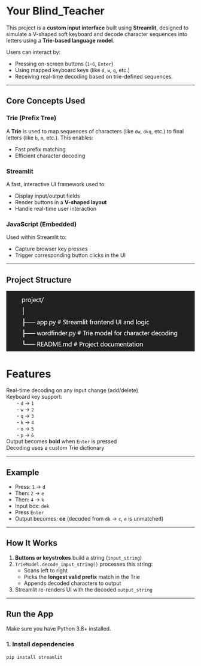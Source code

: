 # Your Blind_Teacher

This project is a **custom input interface** built using **Streamlit**, designed to simulate a V-shaped soft keyboard and decode character sequences into letters using a **Trie-based language model**.

Users can interact by:
- Pressing on-screen buttons (`1`–`6`, `Enter`)
- Using mapped keyboard keys (like `d`, `w`, `q`, etc.)
- Receiving real-time decoding based on trie-defined sequences.

---

## Core Concepts Used

### Trie (Prefix Tree)
A **Trie** is used to map sequences of characters (like `dw`, `dkq`, etc.) to final letters (like `b`, `m`, etc.). This enables:
- Fast prefix matching
- Efficient character decoding

###  Streamlit
A fast, interactive UI framework used to:
- Display input/output fields
- Render buttons in a **V-shaped layout**
- Handle real-time user interaction

###  JavaScript (Embedded)
Used within Streamlit to:
- Capture browser key presses
- Trigger corresponding button clicks in the UI

---

##  Project Structure
![alt text](image.png)
# Features

Real-time decoding on any input change (add/delete)  
Keyboard key support:  
  - `d` → `1`  
  - `w` → `2`  
  - `q` → `3`  
  - `k` → `4`  
  - `o` → `5`  
  - `p` → `6`  
Output becomes **bold** when `Enter` is pressed  
Decoding uses a custom Trie dictionary  

---

##  Example

- Press: `1` → `d`
- Then: `2` → `e`
- Then: `4` → `k`
- Input box: `dek`
- Press `Enter`
- Output becomes: **ce** (decoded from `dk` → `c`, `e` is unmatched)

---

##  How It Works

1. **Buttons or keystrokes** build a string (`input_string`)
2. `TrieModel.decode_input_string()` processes this string:
   - Scans left to right
   - Picks the **longest valid prefix** match in the Trie
   - Appends decoded characters to output
3. Streamlit re-renders UI with the decoded `output_string`

---

##  Run the App

Make sure you have Python 3.8+ installed.

### 1. Install dependencies
```bash
pip install streamlit

